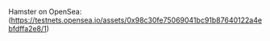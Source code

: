 Hamster on OpenSea:(https://testnets.opensea.io/assets/0x98c30fe75069041bc91b87640122a4ebfdffa2e8/1)